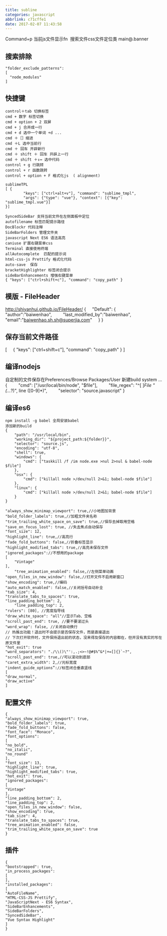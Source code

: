 ```yaml
---
title: subline
categories: javascript
abbrlink: c71cffe1
date: 2017-02-07 11:43:58
---
```


Command+p
当前js文件显示fn 
搜索文件css文件定位类 main@.banner

## 搜索排除
```
"folder_exclude_patterns":
[
  "node_modules"
]
```

## 快捷键
```
control＋tab 切换标签
cmd + 数字 标签切换
cmd + option + 2 双屏
cmd + j 合并成一行
cmd + d 选中一个单词 +d ...
cmd ＋［］缩进
cmd ＋L 选中当前行
cmd ＋ 回车 开辟新行
cmd ＋ shift ＋ 回车 开辟上一行
cmd ＋ shift ＋↕️↔️ 选中代码
control + g 行跳转
control + r 函数跳转
control + option + F 格式化js  ( alignment)

sublimeTPL
[ {
        "keys": ["ctrl+alt+v"], "command": "sublime_tmpl",
        "args": {"type": "vue"}, "context": [{"key": "sublime_tmpl.vue"}]
}]

SyncedSideBar 支持当前文件在左侧面板中定位
autofilename 标签匹配提示路径
DocBlockr 代码注释 
SideBarFolders 管理文件夹 
javascript Next ES6 语法高亮
caniuse 扩展右键菜单css
Terminal 直接使用终端
allAutocomplete  匹配的提示词 
html-css-js Prettify 格式化代码 
auto-save  保存
bracketHighlighter 标签闭合提示
sideBarEnhancements 增强右键菜单 
{ "keys": ["ctrl+shift+c"], "command": "copy_path" }
```

## 模版 - File​Header 
http://shiyanhui.github.io/FileHeader/
{
    "Default": {
        "author":"baiwenhao",
        "last_modified_by":"baiwenhao",
        "email":"baiwenhao.sh.sh@superjia.com"
    }
}

## 保存当前文件路径
[
    { "keys": ["ctrl+shift+c"], "command": "copy_path" }
]


## 编译nodejs
自定制的文件保存在Preferences/Browse Packages/User
新建build system ...
{
        "cmd": ["/usr/local/bin/node", "$file"],
        "file_regex": "^[ ]*File \"(...*?)\", line ([0-9]*)",
        "selector": "source.javascript"
}

## 编译es6
```
npm install -g babel 全局安装babel
添加新的build
{
    "path": "/usr/local/bin",
    "working_dir": "${project_path:${folder}}",
    "selector": "source.js",
    "encoding": "utf-8",
    "shell": true,
    "windows": {
        "cmd": ["taskkill /f /im node.exe >nul 2>nul & babel-node $file"]
    },
    "osx": {
        "cmd": ["killall node >/dev/null 2>&1; babel-node $file"]
    },
    "linux": {
        "cmd": ["killall node >/dev/null 2>&1; babel-node $file"]
    }
}
```

```
"always_show_minimap_viewport": true,//小地图加背景
"bold_folder_labels": true,//加粗文件夹名称
"trim_trailing_white_space_on_save": true,//保存去掉取用空格
"save_on_focus_lost": true, //失去焦点自动保存
"font_size": 12,
"highlight_line": true,//高亮行
"fade_fold_buttons": false,//折叠标签显示
"highlight_modified_tabs": true,//高亮未保存文件
"ignored_packages"://不想用的package
[
    "Vintage"
],
    "tree_animation_enabled": false,//左侧菜单动画
"open_files_in_new_window": false,//打开文件不启用新窗口
"show_encoding": true,//编码
"auto_match_enabled": false,//关闭括号自动补全
"tab_size": 4,
"translate_tabs_to_spaces": true,
"line_padding_bottom": 2,
    "line_padding_top": 2,
"rulers": [80], //宽度指导线
"draw_white_space": "all"//显示Tab、空格
"scroll_past_end": true, //要不要滚过头
"word_wrap": false, //关闭自动换行
// 热推出功能！退出时不会提示是否保存文件，而是直接退出 
// 下次打开软件时，文件保持退出前的状态，没来得及保存的内容都在，但并没有真实的写在原文件里
"hot_exit": true
"word_separators": "./\\()\"':,.;<>~!@#$%^&*|+=[]{}`~?",
"scroll_past_end": true,//可以滚动到底部
"caret_extra_width": 2,//光标宽度
"indent_guide_options”://标签闭合垂直竖线
[
"draw_normal",
"draw_active"
]
```

## 配置文件
```
{
"always_show_minimap_viewport": true,
"bold_folder_labels": true,
"fade_fold_buttons": false,
"font_face": "Monaco",
"font_options":
[
"no_bold",
"no_italic",
"no_round"
],
"font_size": 13,
"highlight_line": true,
"highlight_modified_tabs": true,
"hot_exit": true,
"ignored_packages":
[
"Vintage"
],
"line_padding_bottom": 2,
"line_padding_top": 2,
"open_files_in_new_window": false,
"show_encoding": true,
"tab_size": 4,
"translate_tabs_to_spaces": true,
"tree_animation_enabled": false,
"trim_trailing_white_space_on_save": true
}
```

## 插件
```
{
"bootstrapped": true,
"in_process_packages":
[
],
"installed_packages":
[
"AutoFileName",
"HTML-CSS-JS Prettify",
"JavaScriptNext - ES6 Syntax",
"SideBarEnhancements",
"SideBarFolders",
"SyncedSideBar",
"Vue Syntax Highlight"
]
}
```